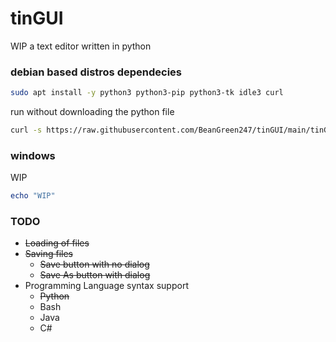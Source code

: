 # tinGUI
WIP a text editor written in python

### debian based distros dependecies
```bash
sudo apt install -y python3 python3-pip python3-tk idle3 curl
```

run without downloading the python file
```bash
curl -s https://raw.githubusercontent.com/BeanGreen247/tinGUI/main/tinGUI/tinGUI.py | python3 -s &
```

### windows
WIP
```powershell
echo "WIP"
```

### TODO
* ~~Loading of files~~
* ~~Saving files~~
  * ~~Save button with no dialog~~
  * ~~Save As button with dialog~~
* Programming Language syntax support
  * ~~Python~~
  * Bash
  * Java
  * C#
